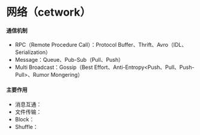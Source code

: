 # 网络（cetwork）

#### 通信机制

* RPC（Remote Procedure Call）：Protocol Buffer、Thrift、Avro（IDL、Serialization）
* Message：Queue、Pub-Sub（Pull、Push）
* Multi Broadcast：Gossip（Best Effort、Anti-Entropy&lt;Push、Pull、Push-Pull&gt;、Rumor Mongering）

#### 主要作用

* 消息互通：
* 文件传输：
* Block：
* Shuffle：

